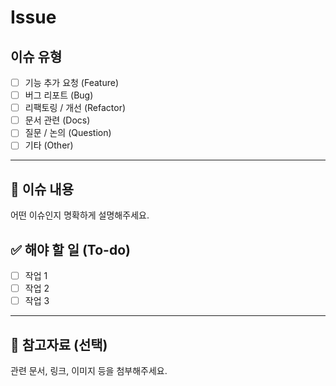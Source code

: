 # Issue
## 이슈 유형

- [ ] 기능 추가 요청 (Feature)
- [ ] 버그 리포트 (Bug)
- [ ] 리팩토링 / 개선 (Refactor)
- [ ] 문서 관련 (Docs)
- [ ] 질문 / 논의 (Question)
- [ ] 기타 (Other)

---

## 📝 이슈 내용

어떤 이슈인지 명확하게 설명해주세요.

## ✅ 해야 할 일 (To-do)

- [ ] 작업 1
- [ ] 작업 2
- [ ] 작업 3

---

## 📎 참고자료 (선택)

관련 문서, 링크, 이미지 등을 첨부해주세요.